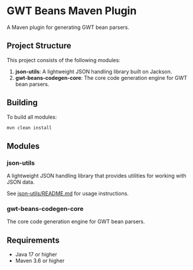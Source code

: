 # GWT Beans Maven Plugin

A Maven plugin for generating GWT bean parsers.

## Project Structure

This project consists of the following modules:

1. **json-utils**: A lightweight JSON handling library built on Jackson.
2. **gwt-beans-codegen-core**: The core code generation engine for GWT bean parsers.

## Building

To build all modules:

```bash
mvn clean install
```

## Modules

### json-utils

A lightweight JSON handling library that provides utilities for working with JSON data.

See [json-utils/README.md](json-utils/README.md) for usage instructions.

### gwt-beans-codegen-core

The core code generation engine for GWT bean parsers.

## Requirements

- Java 17 or higher
- Maven 3.6 or higher
